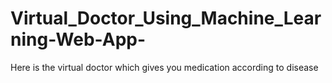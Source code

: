 # Virtual_Doctor_Using_Machine_Learning-Web-App-
Here is the virtual doctor which gives you medication according to disease
